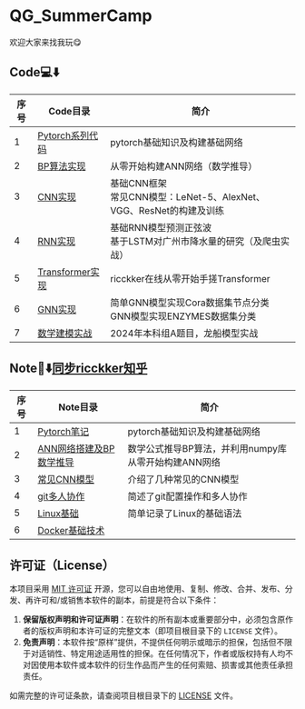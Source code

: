 # QG_SummerCamp
欢迎大家来找我玩😋

## Code💻⬇️

| 序号 | Code目录                                     | 简介                                                         |
| ---- | -------------------------------------------- | ------------------------------------------------------------ |
| 1    | [Pytorch系列代码](./Code/01_Pytorch)         | pytorch基础知识及构建基础网络                                |
| 2    | [BP算法实现](./Code/02_BP算法实现)           | 从零开始构建ANN网络（数学推导）                              |
| 3    | [CNN实现](./Code/03_CNN实现)                 | 基础CNN框架<br />常见CNN模型：LeNet-5、AlexNet、VGG、ResNet的构建及训练 |
| 4    | [RNN实现](./Code/04_RNN实现)                 | 基础RNN模型预测正弦波<br />基于LSTM对广州市降水量的研究（及爬虫实战） |
| 5    | [Transformer实现](./Code/05_Transformer实现) | ricckker在线从零开始手搓Transformer                          |
| 6    | [GNN实现](./Code/06_GNN实现)                 | 简单GNN模型实现Cora数据集节点分类<br />GNN模型实现ENZYMES数据集分类 |
| 7    | [数学建模实战](./Code/07_数学建模实战)       | 2024年本科组A题目，龙船模型实战                              |

## Note📒⬇️[同步ricckker知乎](https://www.zhihu.com/column/c_1885651761630527854)

| 序号 | Note目录                                        | 简介                                                 |
| ---- | ----------------------------------------------- | ---------------------------------------------------- |
| 1    | [Pytorch笔记](./Note/Pytorch基础.md)            | pytorch基础知识及构建基础网络                        |
| 2    | [ANN网络搭建及BP数学推导](./Note/BP算法实现.md) | 数学公式推导BP算法，并利用numpy库从零开始构建ANN网络 |
| 3    | [常见CNN模型](./Note/各类CNN.md)                | 介绍了几种常见的CNN模型                              |
| 4    | [git多人协作](./Note/git多人协作.md)            | 简述了git配置操作和多人协作                          |
| 5    | [Linux基础](./Note/linux基础.md)                | 简单记录了Linux的基础语法                            |
| 6    | [Docker基础技术](./Note/Docker基础技术.md)      |                                                      |

## 许可证（License）

本项目采用 [MIT 许可证](LICENSE) 开源，您可以自由地使用、复制、修改、合并、发布、分发、再许可和/或销售本软件的副本，前提是符合以下条件：

1. **保留版权声明和许可证声明**：在软件的所有副本或重要部分中，必须包含原作者的版权声明和本许可证的完整文本（即项目根目录下的 `LICENSE` 文件）。
2. **免责声明**：本软件按“原样”提供，不提供任何明示或暗示的担保，包括但不限于对适销性、特定用途适用性的担保。在任何情况下，作者或版权持有人均不对因使用本软件或本软件的衍生作品而产生的任何索赔、损害或其他责任承担责任。

如需完整的许可证条款，请查阅项目根目录下的 [LICENSE](LICENSE) 文件。